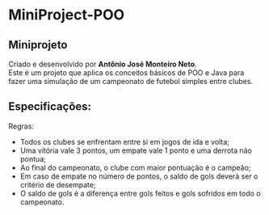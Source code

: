 # MiniProject-POO
##  Miniprojeto
Criado e desenvolvido por <strong>Antônio José Monteiro Neto</strong>. <br>
Este é um projeto que aplica os conceitos básicos de POO e Java para fazer uma simulação de um campeonato de futebol simples entre clubes.

## Especificações:
Regras:
- Todos os clubes se enfrentam entre si em jogos de ida e volta;
- Uma vitória vale 3 pontos, um empate vale 1 ponto e uma derrota não pontua;
- Ao final do campeonato, o clube com maior pontuação é o campeão;
- Em caso de empate no número de pontos, o saldo de gols deverá ser o critério de desempate;
- O saldo de gols é a diferença entre gols feitos e gols sofridos em todo o campeonato.
